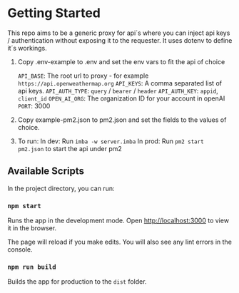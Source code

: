 # Getting Started

This repo aims to be a generic proxy for api´s where you can inject api keys / authentication without exposing it to the requester. It uses dotenv to define it´s workings. 

1. Copy .env-example to .env and set the env vars to fit the api of choice

    `API_BASE`: The root url to proxy - for example `https://api.openweathermap.org`
    `API_KEYS`: A comma separated list of api keys.
    `API_AUTH_TYPE`: `query` / `bearer` / `header`
    `API_AUTH_KEY`: `appid`, `client_id`
    `OPEN_AI_ORG`: The organization ID for your account in openAI
    `PORT`: 3000

2. Copy example-pm2.json to pm2.json and set the fields to the values of choice.

3. To run:
    In dev: Run `imba -w server.imba`
    In prod: Run `pm2 start pm2.json` to start the api under pm2

## Available Scripts

In the project directory, you can run:

### `npm start`

Runs the app in the development mode.
Open [http://localhost:3000](http://localhost:3000) to view it in the browser.

The page will reload if you make edits.
You will also see any lint errors in the console.

### `npm run build`

Builds the app for production to the `dist` folder.